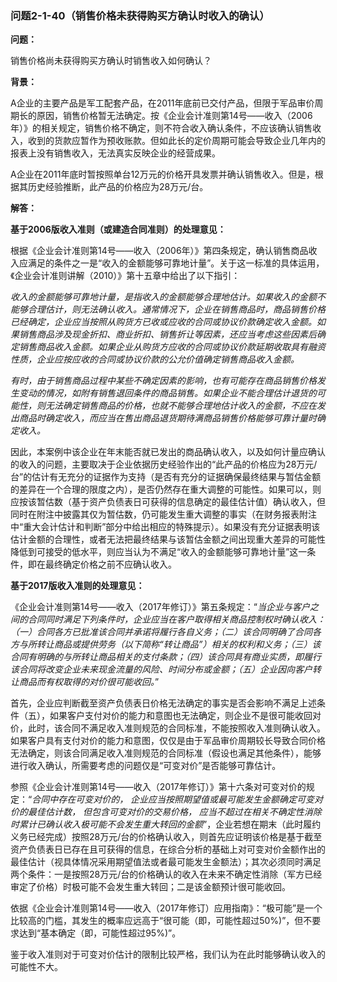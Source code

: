 ### 问题2-1-40（销售价格未获得购买方确认时收入的确认）

**问题：**

销售价格尚未获得购买方确认时销售收入如何确认？

**背景：**

A企业的主要产品是军工配套产品，在2011年底前已交付产品，但限于军品审价周期长的原因，销售价格暂无法确定。按《企业会计准则第14号——收入（2006年）》的相关规定，销售价格不确定，则不符合收入确认条件，不应该确认销售收入，收到的货款应暂作为预收账款。但如此长的定价周期可能会导致企业几年内的报表上没有销售收入，无法真实反映企业的经营成果。

A企业在2011年底时暂按照单台12万元的价格开具发票并确认销售收入。但是，根据其历史经验推断，此产品的价格应为28万元/台。

**解答：**

**基于2006版收入准则（或建造合同准则）的处理意见：**

根据《企业会计准则第14号——收入（2006年）》第四条规定，确认销售商品收入应满足的条件之一是“收入的金额能够可靠地计量”。关于这一标准的具体运用，《企业会计准则讲解（2010）》第十五章中给出了以下指引：

*收入的金额能够可靠地计量，是指收入的金额能够合理地估计。如果收入的金额不能够合理估计，则无法确认收入。通常情况下，企业在销售商品时，商品销售价格已经确定，企业应当按照从购货方已收或应收的合同或协议价款确定收入金额。如果销售商品涉及现金折扣、商业折扣、销售折让等因素，还应当考虑这些因素后确定销售商品收入金额。如果企业从购货方应收的合同或协议价款延期收取具有融资性质，企业应按应收的合同或协议价款的公允价值确定销售商品收入金额。*

*有时，由于销售商品过程中某些不确定因素的影响，也有可能存在商品销售价格发生变动的情况，如附有销售退回条件的商品销售。如果企业不能合理估计退货的可能性，则无法确定销售商品的价格，也就不能够合理地估计收入的金额，不应在发出商品时确定收入，而应当在售出商品退货期待满商品销售价格能够可靠计量时确定收入。*

因此，本案例中该企业在年末能否就已发出的商品确认收入，以及如何计量应确认的收入的问题，主要取决于企业依据历史经验作出的“此产品的价格应为28万元/台”的估计有无充分的证据作为支持（是否有充分的证据确保最终结果与暂估金额的差异在一个合理的限度之内），是否仍然存在重大调整的可能性。如果可以，则应按该暂估数（基于资产负债表日可获得的信息确定的最佳估计值）确认收入，但同时在附注中披露其仅为暂估数，仍可能发生重大调整的事实（在财务报表附注中“重大会计估计和判断”部分中给出相应的特殊提示）。如果没有充分证据表明该估计金额的合理性，或者无法把最终结果与该暂估金额之间出现重大差异的可能性降低到可接受的低水平，则应当认为不满足“收入的金额能够可靠地计量”这一条件，即在最终确定价格之前不应确认收入。

**基于2017版收入准则的处理意见：**

《企业会计准则第14号——收入（2017年修订）》第五条规定：“*当企业与客户之间的合同同时满足下列条件时，企业应当在客户取得相关商品控制权时确认收入：（一）合同各方已批准该合同并承诺将履行各自义务；（二）该合同明确了合同各方与所转让商品或提供劳务（以下简称“转让商品”）相关的权利和义务；（三）该合同有明确的与所转让商品相关的支付条款；（四）该合同具有商业实质，即履行该合同将改变企业未来现金流量的风险、时间分布或金额；（五）企业因向客户转让商品而有权取得的对价很可能收回。*”

首先，企业应判断截至资产负债表日价格无法确定的事实是否会影响不满足上述条件（五），如果客户支付对价的能力和意图也无法确定，则企业不是很可能收回对价，此时，该合同不满足收入准则规范的合同标准，不能按照收入准则确认收入。如果客户具有支付对价的能力和意图，仅仅是由于军品审价周期较长导致合同价格无法确定，则该合同满足收入准则规范的合同标准（假设也满足其他条件），能够进行收入确认，所需要考虑的问题仅是“可变对价”是否能够可靠估计。

参照《企业会计准则第14号——收入（2017年修订）》第十六条对可变对价的规定：“*合同中存在可变对价的，
企业应当按照期望值或最可能发生金额确定可变对价的最佳估计数，
但包含可变对价的交易价格，
应当不超过在相关不确定性消除时累计已确认收入极可能不会发生重大转回的金额*”，企业若想在期末（此时履约义务已经完成）按照28万元/台的价格确认收入，则首先应证明该价格是基于截至资产负债表日已存在且可获得的信息，在综合分析的基础上对可变对价金额作出的最佳估计（视具体情况采用期望值法或者最可能发生金额法）；其次必须同时满足两个条件：一是按照28万元/台的价格确认的收入在未来不确定性消除（军方已经审定了价格）时极可能不会发生重大转回；二是该金额预计很可能收回。

依据《企业会计准则第14号——收入（2017年修订）应用指南》：“极可能”是一个比较高的门槛，其发生的概率应远高于“很可能（即，可能性超过50%)”，但不要求达到“基本确定（即，可能性超过95%)”。

鉴于收入准则对于可变对价估计的限制比较严格，我们认为在此时能够确认收入的可能性不大。